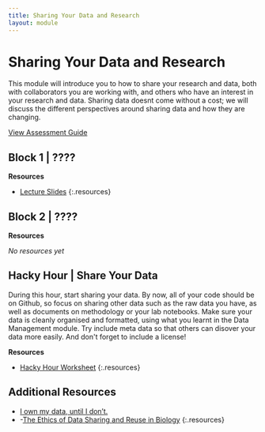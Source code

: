 ```yaml
---
title: Sharing Your Data and Research
layout: module
---
```



# Sharing Your Data and Research

This module will introduce you to how to share your research and data, both with collaborators you are working with, and others who have an interest in your research and data. Sharing data doesnt come without a cost; we will discuss the different perspectives around sharing data and how they are changing.  

[View Assessment Guide](assessment.html)




## Block 1 | ????




**Resources**

- [Lecture Slides](http://linkhere.com)
{:.resources}



## Block 2 | ????


**Resources**

_No resources yet_




## Hacky Hour | Share Your Data

During this hour, start sharing your data. By now, all of your code should be on Github, so focus on sharing other data such as the raw data you have, as well as documents on methodology or your lab notebooks. Make sure your data is cleanly organised and formatted, using what you learnt in the Data Management module. Try include meta data so that others can disover your data more easily. And don't forget to include a license!
 


**Resources**

- [Hacky Hour Worksheet](hacky-hour-worksheet.html)
{:.resources}









## Additional Resources

- [I own my data, until I don’t.](https://smallpondscience.com/2014/03/03/i-own-my-data-until-i-dont/) 
- -[The Ethics of Data Sharing and Reuse in Biology](https://www.dataone.org/sites/all/documents/DukePorter2013.pdf)
{:.resources}
